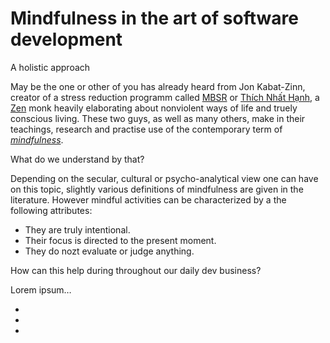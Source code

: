 # Mindfulness in the art of software development

A holistic approach

May be the one or other of you has already heard from Jon Kabat-Zinn, creator of a
stress reduction programm called [MBSR](https://en.wikipedia.org/wiki/Mindfulness-based_stress_reduction) or
[Thích Nhất Hạnh](https://en.wikipedia.org/wiki/Th%C3%ADch_Nh%E1%BA%A5t_H%E1%BA%A1nh), a [Zen](https://en.wikipedia.org/wiki/Zen) monk
heavily elaborating about nonviolent ways of life and truely conscious living.
These two guys, as well as many others, make in their teachings, research and practise use of the contemporary
term of *[mindfulness](https://en.wikipedia.org/wiki/Mindfulness)*.


What do we understand by that?

Depending on the secular, cultural or psycho-analytical view one can have on this topic, slightly various
definitions of mindfulness are given in the literature. However mindful activities can be characterized by
a the following attributes:

- They are truly intentional.
- Their focus is directed to the present moment.
- They do nozt evaluate or judge anything.


How can this help during throughout our daily dev business?

Lorem ipsum…

- 
- 
- 

